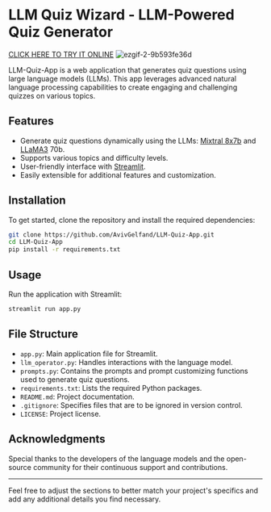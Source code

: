 # LLM Quiz Wizard - LLM-Powered Quiz Generator
[CLICK HERE TO TRY IT ONLINE](https://llm-quiz-wizard.streamlit.app/)
![ezgif-2-9b593fe36d](https://github.com/AvivGelfand/LLM-Quiz-App/assets/63909805/c12508a5-a7c1-4f99-a384-a03aa44e1cc3)


LLM-Quiz-App is a web application that generates quiz questions using large language models (LLMs). This app leverages advanced natural language processing capabilities to create engaging and challenging quizzes on various topics.

## Features

- Generate quiz questions dynamically using the LLMs: [Mixtral 8x7b](https://huggingface.co/mistralai/Mixtral-8x7B-Instruct-v0.1) and [LLaMA3](https://huggingface.co/meta-llama/Meta-Llama-3-70B-Instruct) 70b.
- Supports various topics and difficulty levels.
- User-friendly interface with [Streamlit](https://streamlit.io/).
- Easily extensible for additional features and customization.

## Installation

To get started, clone the repository and install the required dependencies:

```bash
git clone https://github.com/AvivGelfand/LLM-Quiz-App.git
cd LLM-Quiz-App
pip install -r requirements.txt
```

## Usage

Run the application with Streamlit:

```bash
streamlit run app.py
```

## File Structure

- `app.py`: Main application file for Streamlit.
- `llm_operator.py`: Handles interactions with the language model.
- `prompts.py`: Contains the prompts and prompt customizing functions used to generate quiz questions.
- `requirements.txt`: Lists the required Python packages.
- `README.md`: Project documentation.
- `.gitignore`: Specifies files that are to be ignored in version control.
- `LICENSE`: Project license.

## Acknowledgments

Special thanks to the developers of the language models and the open-source community for their continuous support and contributions.

---

Feel free to adjust the sections to better match your project's specifics and add any additional details you find necessary.
